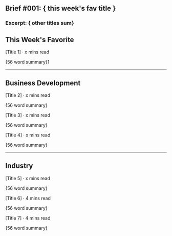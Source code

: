 
## Brief #001: { this week's fav title }

### Excerpt: { other titles sum}

## This Week's Favorite

[Title 1] · x mins read 

{56 word summary}1

----

## Business Development

[Title 2] · x mins read

{56 word summary}


[Title 3] · x mins read

{56 word summary}


[Title 4] · x mins read

{56 word summary}


----

## Industry

[Title 5] · x mins read

{56 word summary}


[Title 6] · 4 mins read

{56 word summary}


[Title 7] · 4 mins read

{56 word summary}








